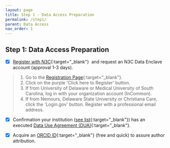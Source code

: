 ```yaml
---
layout: page
title: Step 1 - Data Access Preparation
permalink: /step1/
parent: Data Access
nav_order: 1
---
```


## Step 1: Data Access Preparation

- [x] [Register with N3C](https://covid-test.cd2h.org/N3C_data_enclave){:target="_blank"}&nbsp; and request an N3C Data Enclave account (approval 1-3 days).

> 1. Go to the [Registration Page](https://labs.cd2h.org/registration/){:target="_blank"}.
> 2. Click on the purple 'Click here to Register' button.
> 3. If from University of Delaware or Medical University of South Carolina, log in with your organization account (InCommon).
> 4. If from Nemours, Delaware State University or Christiana Care, click the 'Login.gov' button.  Register with a professional email address.

- [x] Confirmation your institution ([see list](https://covid.cd2h.org/node/280){:target="_blank"}) has an executed [Data Use Agreement (DUA)](https://ncats.nih.gov/n3c/resources/data-access){:target="_blank"}.

- [x] Acquire an [ORCID ID](https://orcid.org/){:target="_blank"} (free and quick) to assure author attribution.
